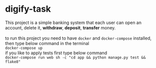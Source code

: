 # digify-task
This project is a simple banking system that each user can open an account, delete it, **withdraw**, **deposit**, **transfer** money.<br><br>
to run this project you need to have `docker` and `docker-compose` installed, then type below command in the terminal<br>
`docker-compose up`<br>
if you like to apply tests first type below command<br>
`docker-compose run web sh -c "cd app && python manage.py test && flake8"`<br>
